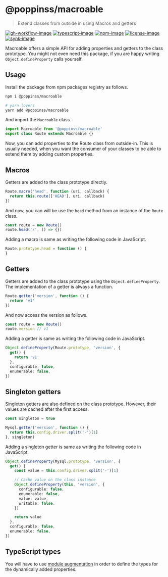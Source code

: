 # @poppinss/macroable
> Extend classes from outside in using Macros and getters

[![gh-workflow-image]][gh-workflow-url] [![typescript-image]][typescript-url] [![npm-image]][npm-url] [![license-image]][license-url] [![synk-image]][synk-url]

Macroable offers a simple API for adding properties and getters to the class prototype. You might not even need this package, if you are happy writing `Object.defineProperty` calls yourself.

## Usage
Install the package from npm packages registry as follows.

```sh
npm i @poppinss/macroable

# yarn lovers
yarn add @poppinss/macroable
```

And import the `Macroable` class.

```ts
import Macroable from '@poppinss/macroable'
export class Route extends Macroable {}
```

Now, you can add properties to the Route class from outside-in. This is usually needed, when you want the consumer of your classes to be able to extend them by adding custom properties.

## Macros
Getters are added to the class prototype directly.

```ts
Route.macro('head', function (uri, callback) {
  return this.route(['HEAD'], uri, callback)
})
```

And now, you can will be use the `head` method from an instance of the `Route` class.

```ts
const route = new Route()
route.head('/', () => {})
```

Adding a macro is same as writing the following code in JavaScript.

```ts
Route.prototype.head = function () {
}
```

## Getters
Getters are added to the class prototype using the `Object.defineProperty`. The implementation of a getter is always a function.

```ts
Route.getter('version', function () {
  return 'v1'
})
```

And now access the version as follows.

```ts
const route = new Route()
route.version // v1
```

Adding a getter is same as writing the following code in JavaScript.

```ts
Object.defineProperty(Route.prototype, 'version', {
  get() {
    return 'v1'
  },
  configurable: false,
  enumerable: false,
})
```

## Singleton getters
Singleton getters are also defined on the class prototype. However, their values are cached after the first access.

```ts
const singleton = true

Mysql.getter('version', function () {
  return this.config.driver.split('-')[1]
}, singleton)
```

Adding a singleton getter is same as writing the following code in JavaScript.

```ts
Object.defineProperty(Mysql.prototype, 'version', {
  get() {
    const value = this.config.driver.split('-')[1]

    // Cache value on the class instance
    Object.defineProperty(this, 'version', {
      configurable: false,
      enumerable: false,
      value: value,
      writable: false,
    })

    return value
  },
  configurable: false,
  enumerable: false,
})
```

## TypeScript types
You will have to use [module augmentation](https://www.typescriptlang.org/docs/handbook/declaration-merging.html#module-augmentation) in order to define the types for the dynamically added properties.

[gh-workflow-image]: https://img.shields.io/github/workflow/status/poppinss/macroable/test?style=for-the-badge
[gh-workflow-url]: https://github.com/poppinss/macroable/actions/workflows/test.yml "Github action"

[typescript-image]: https://img.shields.io/badge/Typescript-294E80.svg?style=for-the-badge&logo=typescript
[typescript-url]: "typescript"

[npm-image]: https://img.shields.io/npm/v/@poppinss/macroable.svg?style=for-the-badge&logo=npm
[npm-url]: https://npmjs.org/package/@poppinss/macroable 'npm'

[license-image]: https://img.shields.io/npm/l/@poppinss/macroable?color=blueviolet&style=for-the-badge
[license-url]: LICENSE.md 'license'

[synk-image]: https://img.shields.io/snyk/vulnerabilities/github/poppinss/manager?label=Synk%20Vulnerabilities&style=for-the-badge
[synk-url]: https://snyk.io/test/github/poppinss/manager?targetFile=package.json "synk"
